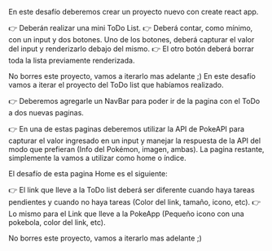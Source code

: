 En este desafío deberemos crear un proyecto nuevo con create react app.

👉 Deberán realizar una mini ToDo List. 
👉 Deberá contar, como mínimo, con un input y dos botones. Uno de los botones, deberá capturar el valor del input y renderizarlo debajo del mismo. 
👉 El otro botón deberá borrar toda la lista previamente renderizada. 

No borres este proyecto, vamos a iterarlo mas adelante ;) En este desafío vamos a iterar el proyecto del ToDo list que habíamos realizado.

👉 Deberemos agregarle un NavBar para poder ir de la pagina con el ToDo a dos nuevas paginas. 

👉 En una de estas paginas deberemos utilizar la API de PokeAPI para capturar el valor ingresado en un input y manejar la respuesta de la API del modo que prefieran (Info del Pokémon, imagen, ambas). 
La pagina restante, simplemente la vamos a utilizar como home o índice.

El desafío de esta pagina Home es el siguiente:

👉 El link que lleve a la ToDo list deberá ser diferente cuando haya tareas pendientes y cuando no haya tareas (Color del link, tamaño, icono, etc).
👉 Lo mismo para el Link que lleve a la PokeApp (Pequeño icono con una pokebola, color del link, etc). 

No borres este proyecto, vamos a iterarlo mas adelante ;) 

